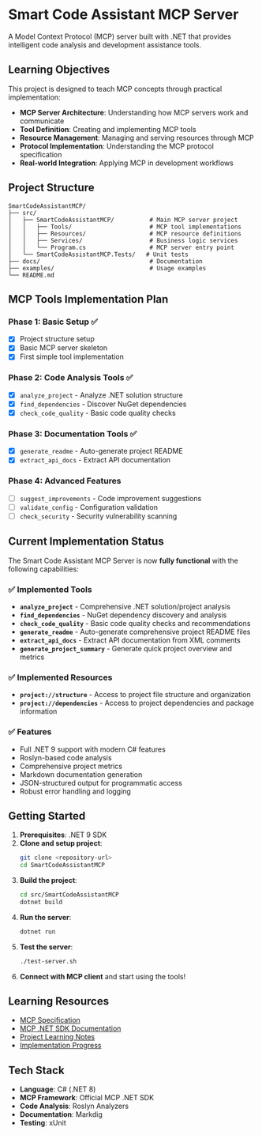 # Smart Code Assistant MCP Server

A Model Context Protocol (MCP) server built with .NET that provides intelligent code analysis and development assistance tools.

## Learning Objectives

This project is designed to teach MCP concepts through practical implementation:

- **MCP Server Architecture**: Understanding how MCP servers work and communicate
- **Tool Definition**: Creating and implementing MCP tools
- **Resource Management**: Managing and serving resources through MCP
- **Protocol Implementation**: Understanding the MCP protocol specification
- **Real-world Integration**: Applying MCP in development workflows

## Project Structure

```
SmartCodeAssistantMCP/
├── src/
│   ├── SmartCodeAssistantMCP/          # Main MCP server project
│   │   ├── Tools/                      # MCP tool implementations
│   │   ├── Resources/                  # MCP resource definitions
│   │   ├── Services/                   # Business logic services
│   │   └── Program.cs                  # MCP server entry point
│   └── SmartCodeAssistantMCP.Tests/   # Unit tests
├── docs/                               # Documentation
├── examples/                           # Usage examples
└── README.md
```

## MCP Tools Implementation Plan

### Phase 1: Basic Setup ✅
- [x] Project structure setup
- [x] Basic MCP server skeleton
- [x] First simple tool implementation

### Phase 2: Code Analysis Tools ✅
- [x] `analyze_project` - Analyze .NET solution structure
- [x] `find_dependencies` - Discover NuGet dependencies
- [x] `check_code_quality` - Basic code quality checks

### Phase 3: Documentation Tools ✅
- [x] `generate_readme` - Auto-generate project README
- [x] `extract_api_docs` - Extract API documentation

### Phase 4: Advanced Features
- [ ] `suggest_improvements` - Code improvement suggestions
- [ ] `validate_config` - Configuration validation
- [ ] `check_security` - Security vulnerability scanning

## Current Implementation Status

The Smart Code Assistant MCP Server is now **fully functional** with the following capabilities:

### ✅ Implemented Tools
- **`analyze_project`** - Comprehensive .NET solution/project analysis
- **`find_dependencies`** - NuGet dependency discovery and analysis
- **`check_code_quality`** - Basic code quality checks and recommendations
- **`generate_readme`** - Auto-generate comprehensive project README files
- **`extract_api_docs`** - Extract API documentation from XML comments
- **`generate_project_summary`** - Generate quick project overview and metrics

### ✅ Implemented Resources
- **`project://structure`** - Access to project file structure and organization
- **`project://dependencies`** - Access to project dependencies and package information

### ✅ Features
- Full .NET 9 support with modern C# features
- Roslyn-based code analysis
- Comprehensive project metrics
- Markdown documentation generation
- JSON-structured output for programmatic access
- Robust error handling and logging

## Getting Started

1. **Prerequisites**: .NET 9 SDK
2. **Clone and setup project**:
   ```bash
   git clone <repository-url>
   cd SmartCodeAssistantMCP
   ```
3. **Build the project**:
   ```bash
   cd src/SmartCodeAssistantMCP
   dotnet build
   ```
4. **Run the server**:
   ```bash
   dotnet run
   ```
5. **Test the server**:
   ```bash
   ./test-server.sh
   ```
6. **Connect with MCP client** and start using the tools!

## Learning Resources

- [MCP Specification](https://modelcontextprotocol.io/docs)
- [MCP .NET SDK Documentation](https://github.com/modelcontextprotocol/dotnet-sdk)
- [Project Learning Notes](./docs/learning-notes.md)
- [Implementation Progress](./docs/progress.md)

## Tech Stack

- **Language**: C# (.NET 8)
- **MCP Framework**: Official MCP .NET SDK
- **Code Analysis**: Roslyn Analyzers
- **Documentation**: Markdig
- **Testing**: xUnit
